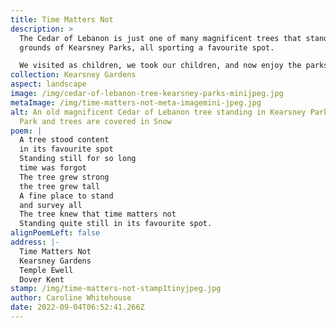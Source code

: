 ```yaml
---
title: Time Matters Not
description: >
  The Cedar of Lebanon is just one of many magnificent trees that stand on the
  grounds of Kearsney Parks, all sporting a favourite spot.

  We visited as children, we took our children, and now enjoy the parks with the grandchildren. Recently the parks have had a makeover and I am sure many more will find the magic that has delighted through the years, it is indeed a favourite spot where time matters not.
collection: Kearsney Gardens
aspect: landscape
image: /img/cedar-of-lebanon-tree-kearsney-parks-minijpeg.jpg
metaImage: /img/time-matters-not-meta-imagemini-jpeg.jpg
alt: An old magnificent Cedar of Lebanon tree standing in Kearsney Parks. The
  Park and trees are covered in Snow
poem: |
  A tree stood content
  in its favourite spot
  Standing still for so long 
  time was forgot
  The tree grew strong 
  the tree grew tall
  A fine place to stand 
  and survey all 
  The tree knew that time matters not
  Standing quite still in its favourite spot.
alignPoemLeft: false
address: |-
  Time Matters Not
  Kearsney Gardens
  Temple Ewell 
  Dover Kent
stamp: /img/time-matters-not-stamp1tinyjpeg.jpg
author: Caroline Whitehouse
date: 2022-09-04T06:52:41.266Z
---
```

